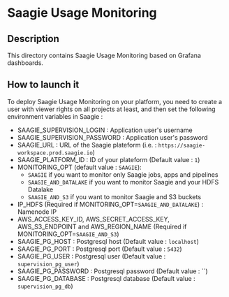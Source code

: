 # Saagie Usage Monitoring

## Description

This directory contains Saagie Usage Monitoring based on Grafana dashboards.

## How to launch it

To deploy Saagie Usage Monitoring on your platform, you need to create a user with viewer rights on all projects at least, and then set the following environment variables in Saagie :

- SAAGIE_SUPERVISION_LOGIN : Application user's username
- SAAGIE_SUPERVISION_PASSWORD : Application user's password
- SAAGIE_URL : URL of the Saagie plateform (i.e. : `https://saagie-workspace.prod.saagie.io`)
- SAAGIE_PLATFORM_ID : ID of your plateform  (Default value : `1`)
- MONITORING_OPT (default value : `SAAGIE`): 
  - `SAAGIE` if you want to monitor only Saagie jobs, apps and pipelines 
  - `SAAGIE_AND_DATALAKE` if you want to monitor Saagie and your HDFS Datalake
  - `SAAGIE_AND_S3` if you want to monitor Saagie and S3 buckets
- IP_HDFS (Required if MONITORING_OPT=`SAAGIE_AND_DATALAKE`) : Namenode IP
- AWS_ACCESS_KEY_ID, AWS_SECRET_ACCESS_KEY, AWS_S3_ENDPOINT and AWS_REGION_NAME (Required if MONITORING_OPT=`SAAGIE_AND_S3`)
- SAAGIE_PG_HOST : Postgresql host (Default value : `localhost`)
- SAAGIE_PG_PORT : Postgresql port (Default value : `5432`)
- SAAGIE_PG_USER : Postgresql user (Default value : `supervision_pg_user`)
- SAAGIE_PG_PASSWORD : Postgresql password (Default value : ``)
- SAAGIE_PG_DATABASE : Postgresql database (Default value : `supervision_pg_db`)